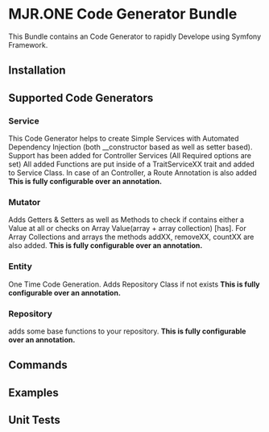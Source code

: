 # MJR.ONE Code Generator Bundle

This Bundle contains an Code Generator to rapidly Develope using Symfony Framework.

## Installation

## Supported Code Generators

### Service
This Code Generator helps to create Simple Services with Automated Dependency Injection (both __constructor based as well as setter based).
Support has been added for Controller Services (All Required options are set)
All added Functions are put inside of a TraitServiceXX trait and added to Service Class.
In case of an Controller, a Route Annotation is also added
**This is fully configurable over an annotation.**

### Mutator
Adds Getters & Setters as well as Methods to check if contains either a Value at all or checks on Array Value(array + array collection) [has].
For Array Collections and arrays the methods addXX, removeXX, countXX are also added.
**This is fully configurable over an annotation.**

### Entity

One Time Code Generation.
Adds Repository Class if not exists
**This is fully configurable over an annotation.**


### Repository
adds some base functions to your repository.
**This is fully configurable over an annotation.**

## Commands


## Examples

## Unit Tests